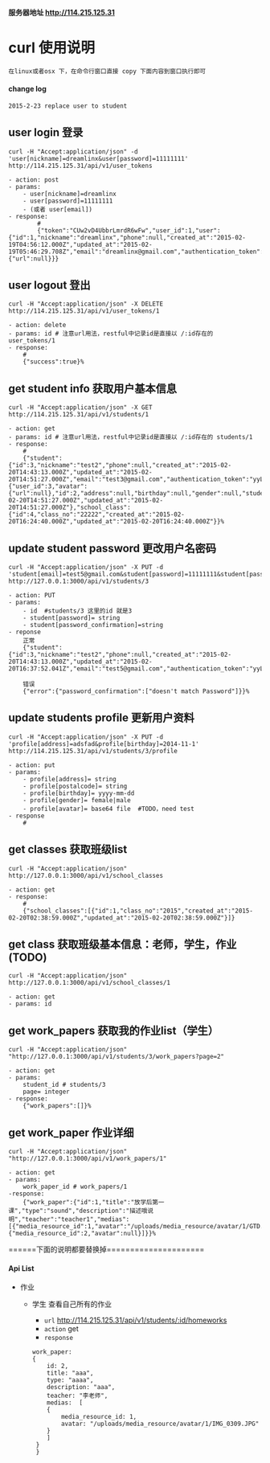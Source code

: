 #### 服务器地址 http://114.215.125.31



# curl 使用说明

    在linux或者osx 下，在命令行窗口直接 copy 下面内容到窗口执行即可

#### change log
    
    2015-2-23 replace user to student

## user login 登录
    curl -H "Accept:application/json" -d 'user[nickname]=dreamlinx&user[password]=11111111' http://114.215.125.31/api/v1/user_tokens

    - action: post
    - params: 
        - user[nickname]=dreamlinx
        - user[password]=11111111 
        - (或者 user[email])
    - response:
            #
            {"token":"CUw2vD4UbbrLmrdR6wFw","user_id":1,"user":{"id":1,"nickname":"dreamlinx","phone":null,"created_at":"2015-02-19T04:56:12.000Z","updated_at":"2015-02-19T05:46:29.708Z","email":"dreamlinx@gmail.com","authentication_token":"CUw2vD4UbbrLmrdR6wFw","school_class_id":null,"avatar":{"url":null}}}

## user logout 登出
    curl -H "Accept:application/json" -X DELETE http://114.215.125.31/api/v1/user_tokens/1
    
    - action: delete
    - params: id # 注意url用法，restful中记录id是直接以 /:id存在的 user_tokens/1
    - response:
        #
        {"success":true}%                 

## get student info 获取用户基本信息

    curl -H "Accept:application/json" -X GET http://114.215.125.31/api/v1/students/1
    
    - action: get
    - params: id # 注意url用法，restful中记录id是直接以 /:id存在的 students/1
    - response:
        # 
        {"student":{"id":3,"nickname":"test2","phone":null,"created_at":"2015-02-20T14:43:13.000Z","updated_at":"2015-02-20T14:51:27.000Z","email":"test3@gmail.com","authentication_token":"yyLyks2giDifPxxuxsVw","school_class_id":null},"profile":{"user_id":3,"avatar":{"url":null},"id":2,"address":null,"birthday":null,"gender":null,"student_number":null,"created_at":"2015-02-20T14:51:27.000Z","updated_at":"2015-02-20T14:51:27.000Z"},"school_class":{"id":4,"class_no":"22222","created_at":"2015-02-20T16:24:40.000Z","updated_at":"2015-02-20T16:24:40.000Z"}}%        

## update student password 更改用户名密码
    
    curl -H "Accept:application/json" -X PUT -d 'student[email]=test5@gmail.com&student[password]=11111111&student[password_confirmation]=11111112' http://127.0.0.1:3000/api/v1/students/3

    - action: PUT
    - params:
        - id  #students/3 这里的id 就是3
        - student[password]= string
        - student[password_confirmation]=string
    - reponse
        正常
        {"student":{"id":3,"nickname":"test2","phone":null,"created_at":"2015-02-20T14:43:13.000Z","updated_at":"2015-02-20T16:37:52.041Z","email":"test5@gmail.com","authentication_token":"yyLyks2giDifPxxuxsVw","school_class_id":null}}% 

        错误
        {"error":{"password_confirmation":["doesn't match Password"]}}%  

## update students profile 更新用户资料
    curl -H "Accept:application/json" -X PUT -d 'profile[address]=adsfad&profile[birthday]=2014-11-1' http://114.215.125.31/api/v1/students/3/profile

    - action: put
    - params:
        - profile[address]= string
        - profile[postalcode]= string
        - profile[birthday]= yyyy-mm-dd
        - profile[gender]= female|male
        - profile[avatar]= base64 file  #TODO，need test
    - response
        #


## get classes 获取班级list 
    curl -H "Accept:application/json" http://127.0.0.1:3000/api/v1/school_classes

    - action: get
    - response:
        #
        {"school_classes":[{"id":1,"class_no":"2015","created_at":"2015-02-20T02:38:59.000Z","updated_at":"2015-02-20T02:38:59.000Z"}]}

## get class 获取班级基本信息：老师，学生，作业(TODO)
    curl -H "Accept:application/json" http://127.0.0.1:3000/api/v1/school_classes/1

    - action: get
    - params: id

## get work_papers 获取我的作业list（学生）

    curl -H "Accept:application/json" "http://127.0.0.1:3000/api/v1/students/3/work_papers?page=2" 
    
    - action: get
    - params:
        student_id # students/3
        page= integer
    - response:
        {"work_papers":[]}%                                                                                                   

## get work_paper 作业详细
    curl -H "Accept:application/json" "http://127.0.0.1:3000/api/v1/work_papers/1"

    - action: get
    - params:
        work_paper_id # work_papers/1
    -response:
        {"work_paper":{"id":1,"title":"放学后第一课","type":"sound","description":"描述哦说明","teacher":"teacher1","medias":[{"media_resource_id":1,"avatar":"/uploads/media_resource/avatar/1/GTD.jpg"},{"media_resource_id":2,"avatar":null}]}}%
======下面的说明都要替换掉=====================

#### Api List

* 作业 
    * 学生 查看自己所有的作业
        * `url` http://114.215.125.31/api/v1/students/:id/homeworks
        * `action` get
        * `response`
        
        ```
        work_paper: 
        {
            id: 2,
            title: "aaa",
            type: "aaaa",
            description: "aaa",
            teacher: "李老师",
            medias:  [
            {
                media_resource_id: 1,
                avatar: "/uploads/media_resource/avatar/1/IMG_0309.JPG"
            }
            ]
         }
         }
         ```